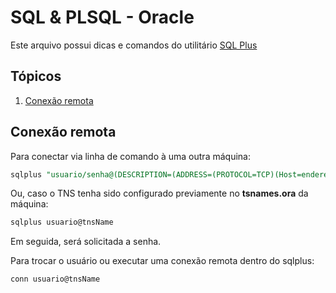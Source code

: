 
# SQL & PLSQL - Oracle

Este arquivo possui dicas e comandos do utilitário [SQL Plus](https://pt.wikipedia.org/wiki/SQL*Plus)

## Tópicos
1. [Conexão remota](#remotecon)

<h2 id="remotecon">Conexão remota</h2>

Para conectar via linha de comando à uma outra máquina:

```sql
sqlplus "usuario/senha@(DESCRIPTION=(ADDRESS=(PROTOCOL=TCP)(Host=enderecoHost)(Port=porta))(CONNECT_DATA=(SID=sidDaMaquina)))"
```

Ou, caso o TNS tenha sido configurado previamente no **tsnames.ora** da máquina:

```sql
sqlplus usuario@tnsName
```

Em seguida, será solicitada a senha.

Para trocar o usuário ou executar uma conexão remota dentro do sqlplus:

```sql
conn usuario@tnsName
```
